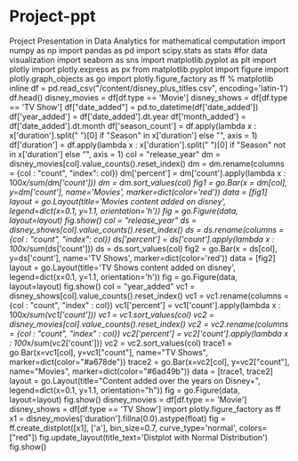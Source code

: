 # Project-ppt
Project Presentation  in Data Analytics
for mathematical computation
import numpy as np
import pandas as pd
import scipy.stats as stats
#for data visualization
import seaborn as sns
import matplotlib.pyplot as plt
import plotly
import plotly.express as px
from matplotlib.pyplot import figure
import plotly.graph_objects as go
import plotly.figure_factory as ff
% matplotlib inline
df = pd.read_csv("/content/disney_plus_titles.csv", encoding='latin-1')
df.head()
disney_movies = df[df.type == 'Movie']
disney_shows = df[df.type == 'TV Show']
df["date_added"] = pd.to_datetime(df['date_added'])
df['year_added'] = df['date_added'].dt.year
df['month_added'] = df['date_added'].dt.month
df['season_count'] = df.apply(lambda x : x['duration'].split(" ")[0] if "Season" in x['duration'] else "", axis = 1)
df['duration'] = df.apply(lambda x : x['duration'].split(" ")[0] if "Season" not in x['duration'] else "", axis = 1)
col = "release_year"
dm = disney_movies[col].value_counts().reset_index()
dm = dm.rename(columns = {col : "count", "index": col})
dm['percent'] = dm['count'].apply(lambda x : 100*x/sum(dm['count']))
dm = dm.sort_values(col)
fig1 = go.Bar(x = dm[col], y=dm['count'], name='Movies', marker=dict(color='red'))
data = [fig1]
layout = go.Layout(title='Movies content added on disney', legend=dict(x=0.1, y=1.1, orientation='h'))
fig = go.Figure(data, layout=layout)
fig.show()
col = "release_year"
ds = disney_shows[col].value_counts().reset_index()
ds = ds.rename(columns = {col : "count", "index": col})
ds['percent'] = ds['count'].apply(lambda x : 100*x/sum(ds['count']))
ds = ds.sort_values(col)
fig2 = go.Bar(x = ds[col], y=ds['count'], name='TV Shows', marker=dict(color='red'))
data = [fig2]
layout = go.Layout(title='TV Shows content added on disney', legend=dict(x=0.1, y=1.1, orientation='h'))
fig = go.Figure(data, layout=layout)
fig.show()
col = "year_added"
vc1 = disney_shows[col].value_counts().reset_index()
vc1 = vc1.rename(columns = {col : "count", "index" : col})
vc1['percent'] = vc1['count'].apply(lambda x : 100*x/sum(vc1['count']))
vc1 = vc1.sort_values(col)
vc2 = disney_movies[col].value_counts().reset_index()
vc2 = vc2.rename(columns = {col : "count", "index" : col})
vc2['percent'] = vc2['count'].apply(lambda x : 100*x/sum(vc2['count']))
vc2 = vc2.sort_values(col)
trace1 = go.Bar(x=vc1[col], y=vc1["count"], name="TV Shows", marker=dict(color="#a678de"))
trace2 = go.Bar(x=vc2[col], y=vc2["count"], name="Movies", marker=dict(color="#6ad49b"))
data = [trace1, trace2]
layout = go.Layout(title="Content added over the years on Disney+", legend=dict(x=0.1, y=1.1, orientation="h"))
fig = go.Figure(data, layout=layout)
fig.show()
disney_movies = df[df.type == 'Movie']
disney_shows = df[df.type == 'TV Show']
import plotly.figure_factory as ff
x1 = disney_movies['duration'].fillna(0.0).astype(float)
fig = ff.create_distplot([x1], ['a'], bin_size=0.7, curve_type='normal', colors=["red"])
fig.update_layout(title_text='Distplot with Normal Distribution')
fig.show()
